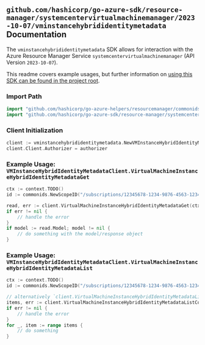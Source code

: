 
## `github.com/hashicorp/go-azure-sdk/resource-manager/systemcentervirtualmachinemanager/2023-10-07/vminstancehybrididentitymetadata` Documentation

The `vminstancehybrididentitymetadata` SDK allows for interaction with the Azure Resource Manager Service `systemcentervirtualmachinemanager` (API Version `2023-10-07`).

This readme covers example usages, but further information on [using this SDK can be found in the project root](https://github.com/hashicorp/go-azure-sdk/tree/main/docs).

### Import Path

```go
import "github.com/hashicorp/go-azure-helpers/resourcemanager/commonids"
import "github.com/hashicorp/go-azure-sdk/resource-manager/systemcentervirtualmachinemanager/2023-10-07/vminstancehybrididentitymetadata"
```


### Client Initialization

```go
client := vminstancehybrididentitymetadata.NewVMInstanceHybridIdentityMetadataClientWithBaseURI("https://management.azure.com")
client.Client.Authorizer = authorizer
```


### Example Usage: `VMInstanceHybridIdentityMetadataClient.VirtualMachineInstanceHybridIdentityMetadataGet`

```go
ctx := context.TODO()
id := commonids.NewScopeID("/subscriptions/12345678-1234-9876-4563-123456789012/resourceGroups/some-resource-group")

read, err := client.VirtualMachineInstanceHybridIdentityMetadataGet(ctx, id)
if err != nil {
	// handle the error
}
if model := read.Model; model != nil {
	// do something with the model/response object
}
```


### Example Usage: `VMInstanceHybridIdentityMetadataClient.VirtualMachineInstanceHybridIdentityMetadataList`

```go
ctx := context.TODO()
id := commonids.NewScopeID("/subscriptions/12345678-1234-9876-4563-123456789012/resourceGroups/some-resource-group")

// alternatively `client.VirtualMachineInstanceHybridIdentityMetadataList(ctx, id)` can be used to do batched pagination
items, err := client.VirtualMachineInstanceHybridIdentityMetadataListComplete(ctx, id)
if err != nil {
	// handle the error
}
for _, item := range items {
	// do something
}
```
